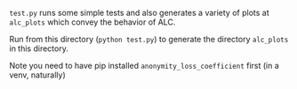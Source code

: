 `test.py` runs some simple tests and also generates a variety of plots at `alc_plots` which convey the behavior of ALC.

Run from this directory (`python test.py`) to generate the directory `alc_plots` in this directory.

Note you need to have pip installed `anonymity_loss_coefficient` first (in a venv, naturally)